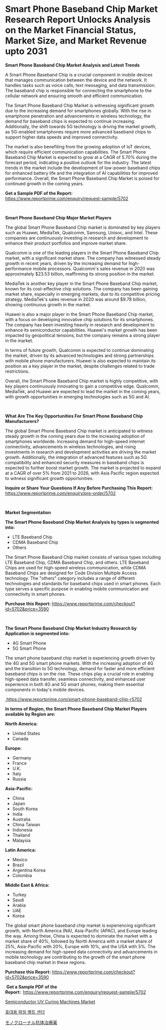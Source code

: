 <p><h1>Smart Phone Baseband Chip Market Research Report Unlocks Analysis on the Market Financial Status, Market Size, and Market Revenue upto 2031</h1></p><p><strong>Smart Phone Baseband Chip Market Analysis and Latest Trends</strong></p>
<p><p>A Smart Phone Baseband Chip is a crucial component in mobile devices that manages communication between the device and the network. It handles tasks such as voice calls, text messaging, and data transmission. The baseband chip is responsible for connecting the smartphone to the cellular network and ensuring smooth and efficient communication.</p><p>The Smart Phone Baseband Chip Market is witnessing significant growth due to the increasing demand for smartphones globally. With the rise in smartphone penetration and advancements in wireless technology, the demand for baseband chips is expected to continue increasing. Additionally, the shift towards 5G technology is driving the market growth, as 5G-enabled smartphones require more advanced baseband chips to support higher data speeds and improved connectivity.</p><p>The market is also benefiting from the growing adoption of IoT devices, which require efficient communication capabilities. The Smart Phone Baseband Chip Market is expected to grow at a CAGR of 5.70% during the forecast period, indicating a positive outlook for the industry. The latest trends in the market include the development of low-power baseband chips for enhanced battery life and the integration of AI capabilities for improved performance. Overall, the Smart Phone Baseband Chip Market is poised for continued growth in the coming years.</p></p>
<p><strong>Get a Sample PDF of the Report:&nbsp;</strong> <a href="https://www.reportprime.com/enquiry/request-sample/5702">https://www.reportprime.com/enquiry/request-sample/5702</a></p>
<p>&nbsp;</p>
<p><strong>Smart Phone Baseband Chip Major Market Players</strong></p>
<p><p>The global Smart Phone Baseband Chip market is dominated by key players such as Huawei, MediaTek, Qualcomm, Samsung, Unisoc, and Intel. These companies are continuously investing in research and development to enhance their product portfolios and improve market share.</p><p>Qualcomm is one of the leading players in the Smart Phone Baseband Chip market, with a significant market share. The company has witnessed steady growth in recent years, driven by the increasing demand for high-performance mobile processors. Qualcomm's sales revenue in 2020 was approximately $23.53 billion, reaffirming its strong position in the market.</p><p>MediaTek is another key player in the Smart Phone Baseband Chip market, known for its cost-effective chip solutions. The company has been gaining market share, especially in emerging markets, due to its competitive pricing strategy. MediaTek's sales revenue in 2020 was around $9.78 billion, showing continuous growth in the market.</p><p>Huawei is also a major player in the Smart Phone Baseband Chip market, with a focus on developing innovative chip solutions for its smartphones. The company has been investing heavily in research and development to enhance its semiconductor capabilities. Huawei's market growth has been impacted by geopolitical tensions, but the company remains a strong player in the market.</p><p>In terms of future growth, Qualcomm is expected to continue dominating the market, driven by its advanced technologies and strong partnerships with mobile phone manufacturers. Huawei is also expected to maintain its position as a key player in the market, despite challenges related to trade restrictions.</p><p>Overall, the Smart Phone Baseband Chip market is highly competitive, with key players continuously innovating to gain a competitive edge. Qualcomm, MediaTek, and Huawei are expected to lead the market in the coming years, with growth opportunities in emerging technologies such as 5G and AI.</p></p>
<p>&nbsp;</p>
<p><strong>What Are The Key Opportunities For Smart Phone Baseband Chip Manufacturers?</strong></p>
<p><p>The global Smart Phone Baseband Chip market is anticipated to witness steady growth in the coming years due to the increasing adoption of smartphones worldwide. Increasing demand for high-speed internet connectivity, advancements in wireless technologies, and rising investments in research and development activities are driving the market growth. Additionally, the integration of advanced features such as 5G compatibility and enhanced security measures in baseband chips is expected to further boost market growth. The market is projected to expand at a CAGR of over 5% from 2021 to 2026, with Asia Pacific region expected to witness significant growth opportunities.</p></p>
<p><strong>Inquire or Share Your Questions If Any Before Purchasing This Report:</strong> <a href="https://www.reportprime.com/enquiry/pre-order/5702">https://www.reportprime.com/enquiry/pre-order/5702</a></p>
<p>&nbsp;</p>
<p><strong>Market Segmentation</strong></p>
<p><strong>The Smart Phone Baseband Chip Market Analysis by types is segmented into:</strong></p>
<p><ul><li>LTE Baseband Chip</li><li>CDMA Baseband Chip</li><li>Others</li></ul></p>
<p><p>The Smart Phone Baseband Chip market consists of various types including LTE Baseband Chip, CDMA Baseband Chip, and others. LTE Baseband Chips are used for high-speed wireless communication, while CDMA Baseband Chips are designed for Code Division Multiple Access technology. The "others" category includes a range of different technologies and standards for baseband chips used in smart phones. Each type serves a specific purpose in enabling mobile communication and connectivity in smart phones.</p></p>
<p><strong>Purchase this Report:&nbsp;</strong><a href="https://www.reportprime.com/checkout?id=5702&price=3590">https://www.reportprime.com/checkout?id=5702&price=3590</a></p>
<p>&nbsp;</p>
<p><strong>The Smart Phone Baseband Chip Market Industry Research by Application is segmented into:</strong></p>
<p><ul><li>4G Smart Phone</li><li>5G Smart Phone</li></ul></p>
<p><p>The smart phone baseband chip market is experiencing growth driven by the 4G and 5G smart phone markets. With the increasing adoption of 4G and the transition to 5G technology, demand for faster and more efficient baseband chips is on the rise. These chips play a crucial role in enabling high-speed data transfer, seamless connectivity, and enhanced user experience in both 4G and 5G smart phones, making them essential components in today's mobile devices.</p></p>
<p><a href="https://www.reportprime.com/smart-phone-baseband-chip-r5702">&nbsp;https://www.reportprime.com/smart-phone-baseband-chip-r5702</a></p>
<p><strong>In terms of Region, the Smart Phone Baseband Chip Market Players available by Region are:</strong></p>
<p>
    <p> <strong> North America: </strong>
        <ul>
            <li>United States</li>
            <li>Canada</li>
        </ul>
        </p> 
    <p> <strong> Europe: </strong>
        <ul>
            <li>Germany</li>
            <li>France</li>
            <li>U.K.</li>
            <li>Italy</li>
            <li>Russia</li>
        </ul>
        </p> 
    <p> <strong> Asia-Pacific: </strong>
        <ul>
            <li>China</li>
            <li>Japan</li>
            <li>South Korea</li>
            <li>India</li>
            <li>Australia</li>
            <li>China Taiwan</li>
            <li>Indonesia</li>
            <li>Thailand</li>
            <li>Malaysia</li>
        </ul>
        </p> 
    <p> <strong> Latin America: </strong>
        <ul>
            <li>Mexico</li>
            <li>Brazil</li>
            <li>Argentina Korea</li>
            <li>Colombia</li>
        </ul>
        </p> 
    <p> <strong> Middle East & Africa: </strong>
        <ul>
            <li>Turkey</li>
            <li>Saudi</li>
            <li>Arabia</li>
            <li>UAE</li>
            <li>Korea</li>
        </ul>
    </p>
    </p>
<p><p>The global smart phone baseband chip market is experiencing significant growth, with North America (NA), Asia-Pacific (APAC), and Europe leading the way. Among these, China is expected to dominate the market with a market share of 40%, followed by North America with a market share of 25%, Asia-Pacific with 20%, Europe with 10%, and the USA with 5%. The increasing demand for high-speed data connectivity and advancements in mobile technology are contributing to the growth of the smart phone baseband chip market in these regions.</p></p>
<p><strong>Purchase this Report: </strong><a href="https://www.reportprime.com/checkout?id=5702&price=3590">https://www.reportprime.com/checkout?id=5702&price=3590</a></p>
<p>&nbsp;<strong>Get a Sample PDF of the Report:&nbsp;&nbsp;</strong><a href="https://www.reportprime.com/enquiry/request-sample/5702">https://www.reportprime.com/enquiry/request-sample/5702</a></p>
<p><strong></strong></p>
<p><p><a href="https://github.com/nigngrjl95/Market-Research-Report-List-1/blob/main/semiconductor-uv-curing-machines-market.md">Semiconductor UV Curing Machines Market</a></p><p><a href="https://github.com/vss5505pa7z1p/Market-Research-Report-List-4/blob/main/6068133104611.md">휴대용 파일 벨트 샌더</a></p><p><a href="https://medium.com/@lenorakris2023/%E3%82%B0%E3%83%AD%E3%83%BC%E3%83%90%E3%83%AB%E3%83%A2%E3%83%8E%E3%82%AF%E3%83%AD%E3%83%BC%E3%83%8A%E3%83%AB%E6%8A%97%E4%BD%93%E6%B2%BB%E7%99%82%E7%94%A3%E6%A5%AD%E3%81%AE%E8%AA%BF%E6%9F%BB%E5%A0%B1%E5%91%8A%E6%9B%B8-%E7%AB%B6%E4%BA%89%E3%81%AE%E6%A7%98%E7%9B%B8-%E5%B8%82%E5%A0%B4%E8%A6%8F%E6%A8%A1-%E5%9C%B0%E5%9F%9F%E3%81%AE%E7%8A%B6%E6%B3%81-%E8%A6%8B%E9%80%9A%E3%81%97%E4%BA%88%E6%B8%AC2024%E5%B9%B4-2031%E5%B9%B4-439975d18077">モノクローナル抗体治療薬</a></p></p>